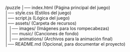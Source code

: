 /puzzle
│── index.html          (Página principal del juego)  
│── style.css           (Estilos del juego)  
│── script.js           (Lógica del juego)  
│── assets/             (Carpeta de recursos)  
│   │── images/         (Imágenes para los rompecabezas)  
│   │── music/          (Canciones de fondo)  
│   │── animations/     (Archivos para la animación final)  
│── README.md           (Opcional, para documentar el proyecto)  
